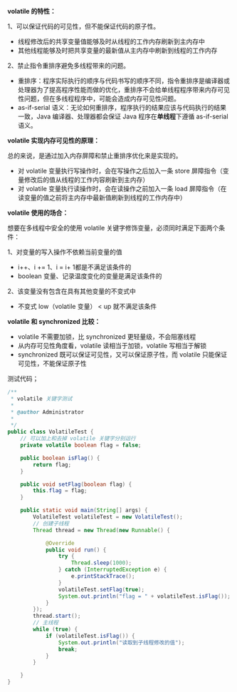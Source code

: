 **volatile 的特性：**

1、可以保证代码的可见性，但不能保证代码的原子性。

- 线程修改后的共享变量值能够及时从线程的工作内存刷新到主内存中
- 其他线程能够及时把共享变量的最新值从主内存中刷新到线程的工作内存

2、禁止指令重排序避免多线程带来的问题。

- 重排序：程序实际执行的顺序与代码书写的顺序不同，指令重排序是编译器或处理器为了提高程序性能而做的优化，重排序不会给单线程程序带来内存可见性问题，但在多线程程序中，可能会造成内存可见性问题。
- as-if-serial 语义：无论如何重排序，程序执行的结果应该与代码执行的结果一致，Java 编译器、处理器都会保证 Java 程序在**单线程**下遵循 as-if-serial 语义。

**volatile 实现内存可见性的原理：**

总的来说，是通过加入内存屏障和禁止重排序优化来是实现的。

- 对 volatile 变量执行写操作时，会在写操作之后加入一条 store 屏障指令（变量修改后的值从线程的工作内容刷新到主内存）
- 对 volatile 变量执行读操作时，会在读操作之前加入一条 load 屏障指令（在读变量的值之前将主内存中最新值刷新到线程的工作内存中）

**volatile 使用的场合：**

想要在多线程中安全的使用 volatile 关键字修饰变量，必须同时满足下面两个条件：

1、对变量的写入操作不依赖当前变量的值

- i++、i += 1、i = i+ 1都是不满足该条件的
- boolean 变量、记录温度变化的变量是满足该条件的

2、该变量没有包含在具有其他变量的不变式中

- 不变式 low（volatile 变量） < up 就不满足该条件

**volatile 和 synchronized 比较：**

- volatile 不需要加锁，比 synchronized 更轻量级，不会阻塞线程
- 从内存可见性角度看，volatile 读相当于加锁，volatile 写相当于解锁
- synchronized 既可以保证可见性，又可以保证原子性，而 volatile 只能保证可见性，不能保证原子性

测试代码；

``` java
/**
 * volatile 关键字测试
 * 
 * @author Administrator
 *
 */
public class VolatileTest {
    // 可以加上和去掉 volatile 关键字分别运行
	private volatile boolean flag = false;

	public boolean isFlag() {
		return flag;
	}

	public void setFlag(boolean flag) {
		this.flag = flag;
	}

	public static void main(String[] args) {
		VolatileTest volatileTest = new VolatileTest();
		// 创建子线程
		Thread thread = new Thread(new Runnable() {

			@Override
			public void run() {
				try {
					Thread.sleep(1000);
				} catch (InterruptedException e) {
					e.printStackTrace();
				}
				volatileTest.setFlag(true);
				System.out.println("flag = " + volatileTest.isFlag());
			}
		});
		thread.start();
		// 主线程
		while (true) {
			if (volatileTest.isFlag()) {
				System.out.println("读取到子线程修改的值");
				break;
			}
		}

	}
}
```